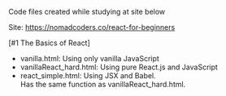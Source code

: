 Code files created while studying at site below

Site: https://nomadcoders.co/react-for-beginners

[#1 The Basics of React]
- vanilla.html: Using only vanilla JavaScript<br>
- vanillaReact_hard.html: Using pure React.js and JavaScript<br>
- react_simple.html: Using JSX and Babel.<br>
                     Has the same function as vanillaReact_hard.html.<br>
